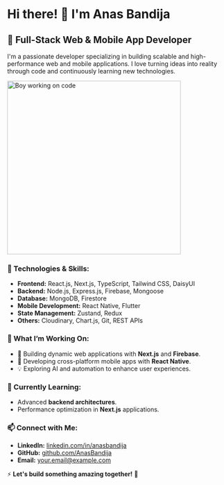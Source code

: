 # Hi there! 👋 I'm Anas Bandija

## 🚀 Full-Stack Web & Mobile App Developer

I'm a passionate developer specializing in building scalable and high-performance web and mobile applications. I love turning ideas into reality through code and continuously learning new technologies.

<img src="https://cdn.pixabay.com/photo/2016/03/31/19/56/coding-1294371_1280.png" alt="Boy working on code" width="400"/>

### 🔧 Technologies & Skills:
- **Frontend:** React.js, Next.js, TypeScript, Tailwind CSS, DaisyUI
- **Backend:** Node.js, Express.js, Firebase, Mongoose
- **Database:** MongoDB, Firestore
- **Mobile Development:** React Native, Flutter
- **State Management:** Zustand, Redux
- **Others:** Cloudinary, Chart.js, Git, REST APIs

### 📌 What I’m Working On:
- 🚀 Building dynamic web applications with **Next.js** and **Firebase**.
- 📱 Developing cross-platform mobile apps with **React Native**.
- 💡 Exploring AI and automation to enhance user experiences.

### 🌱 Currently Learning:
- Advanced **backend architectures**.
- Performance optimization in **Next.js** applications.

### 📫 Connect with Me:
- **LinkedIn:** [linkedin.com/in/anasbandija](#)
- **GitHub:** [github.com/AnasBandija](https://github.com/AnasBandija)
- **Email:** [your.email@example.com](mailto:your.email@example.com)

⚡ **Let's build something amazing together!** 🚀

